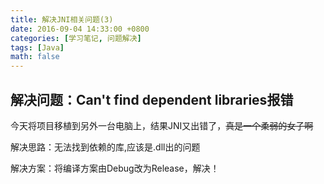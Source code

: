 ```yaml
---
title: 解决JNI相关问题(3)
date: 2016-09-04 14:33:00 +0800
categories: [学习笔记, 问题解决]
tags: [Java]
math: false
---
```


## 解决问题：Can't find dependent libraries报错


今天将项目移植到另外一台电脑上，结果JNI又出错了，~~真是一个柔弱的女子啊~~

解决思路：无法找到依赖的库,应该是.dll出的问题

解决方案：将编译方案由Debug改为Release，解决！

